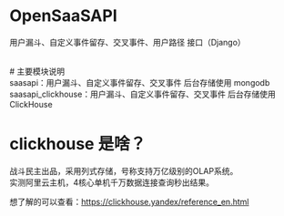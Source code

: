 # OpenSaaSAPI
用户漏斗、自定义事件留存、交叉事件、用户路径 接口（Django）

<br>
# 主要模块说明<br>
saasapi：用户漏斗、自定义事件留存、交叉事件 后台存储使用 mongodb<br>
saasapi_clickhouse：用户漏斗、自定义事件留存、交叉事件 后台存储使用 ClickHouse<br>

# clickhouse 是啥？<br>
战斗民主出品，采用列式存储，号称支持万亿级别的OLAP系统。<br>
实测阿里云主机，4核心单机千万数据连接查询秒出结果。<br>

想了解的可以查看：https://clickhouse.yandex/reference_en.html
